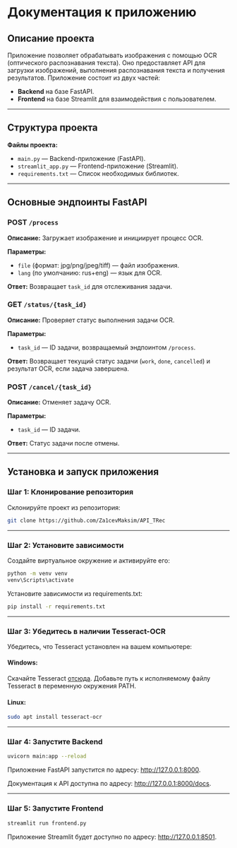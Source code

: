 # Документация к приложению

## Описание проекта

Приложение позволяет обрабатывать изображения с помощью OCR (оптического распознавания текста). Оно предоставляет API для загрузки изображений, выполнения распознавания текста и получения результатов. Приложение состоит из двух частей:

- **Backend** на базе FastAPI.
- **Frontend** на базе Streamlit для взаимодействия с пользователем.

---

## Структура проекта

**Файлы проекта:**

- `main.py` — Backend-приложение (FastAPI).
- `streamlit_app.py` — Frontend-приложение (Streamlit).
- `requirements.txt` — Список необходимых библиотек.

---

## Основные эндпоинты FastAPI

### POST `/process`

**Описание:** Загружает изображение и инициирует процесс OCR.

**Параметры:**

- `file` (формат: jpg/png/jpeg/tiff) — файл изображения.
- `lang` (по умолчанию: rus+eng) — язык для OCR.

**Ответ:** Возвращает `task_id` для отслеживания задачи.

### GET `/status/{task_id}`

**Описание:** Проверяет статус выполнения задачи OCR.

**Параметры:**

- `task_id` — ID задачи, возвращаемый эндпоинтом `/process`.

**Ответ:** Возвращает текущий статус задачи (`work`, `done`, `cancelled`) и результат OCR, если задача завершена.

### POST `/cancel/{task_id}`

**Описание:** Отменяет задачу OCR.

**Параметры:**

- `task_id` — ID задачи.

**Ответ:** Статус задачи после отмены.

---

## Установка и запуск приложения

### Шаг 1: Клонирование репозитория
Склонируйте проект из репозитория:
```bash
git clone https://github.com/Za1cevMaksim/API_TRec
```
---

### Шаг 2: Установите зависимости

Создайте виртуальное окружение и активируйте его:

```bash
python -m venv venv
venv\Scripts\activate
```
Установите зависимости из requirements.txt:

```bash
pip install -r requirements.txt
```

---

### Шаг 3: Убедитесь в наличии Tesseract-OCR

Убедитесь, что Tesseract установлен на вашем компьютере:

#### Windows:

Скачайте Tesseract [отсюда](https://github.com/tesseract-ocr/tesseract).
Добавьте путь к исполняемому файлу Tesseract в переменную окружения PATH.

#### Linux:
```bash
sudo apt install tesseract-ocr 
```

---

### Шаг 4: Запустите Backend

```bash
uvicorn main:app --reload
```

Приложение FastAPI запустится по адресу: http://127.0.0.1:8000.

Документация к API доступна по адресу: http://127.0.0.1:8000/docs.

---

### Шаг 5: Запустите Frontend


```bash
streamlit run frontend.py
```
Приложение Streamlit будет доступно по адресу: http://127.0.0.1:8501.
